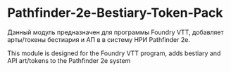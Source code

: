 # Pathfinder-2e-Bestiary-Token-Pack
Данный модуль предназначен для программы Foundry VTT, добавляет арты/токены бестиария и АП в в систему НРИ Pathfinder 2e.

This module is designed for the Foundry VTT program, adds bestiary and API art/tokens to the Pathfinder 2e system
